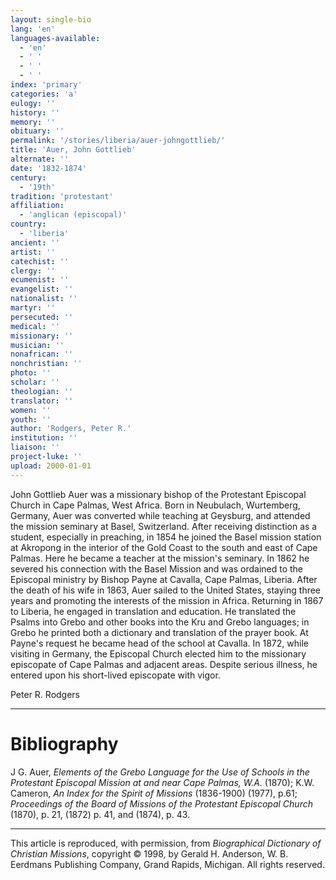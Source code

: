 ```yaml
---
layout: single-bio
lang: 'en'
languages-available:
  - 'en'
  - ' '
  - ' '
  - ' '
index: 'primary'
categories: 'a'
eulogy: ''
history: ''
memory: ''
obituary: ''
permalink: '/stories/liberia/auer-johngottlieb/'
title: 'Auer, John Gottlieb'
alternate: ''
date: '1832-1874'
century:
  - '19th'
tradition: 'protestant'
affiliation:
  - 'anglican (episcopal)'
country:
  - 'liberia'
ancient: ''
artist: ''
catechist: ''
clergy: ''
ecumenist: ''
evangelist: ''
nationalist: ''
martyr: ''
persecuted: ''
medical: ''
missionary: ''
musician: ''
nonafrican: ''
nonchristian: ''
photo: ''
scholar: ''
theologian: ''
translator: ''
women: ''
youth: ''
author: 'Rodgers, Peter R.'
institution: ''
liaison: ''
project-luke: ''
upload: 2000-01-01
---
```



John Gottlieb Auer was a missionary bishop of the Protestant Episcopal Church in Cape Palmas, West Africa. Born in Neubulach, Wurtemberg, Germany, Auer was converted while teaching at Geysburg, and attended the mission seminary at Basel, Switzerland. After receiving distinction as a student, especially in preaching, in 1854 he joined the Basel mission station at Akropong in the interior of the Gold Coast to the south and east of Cape Palmas. Here he became a teacher at the mission's seminary. In 1862 he severed his connection with the Basel Mission and was ordained to the Episcopal ministry by Bishop Payne at Cavalla, Cape Palmas, Liberia. After the death of his wife in 1863, Auer sailed to the United States, staying three years and promoting the interests of the mission in Africa. Returning in 1867 to Liberia, he engaged in translation and education. He translated the Psalms into Grebo and other books into the Kru and Grebo languages; in Grebo he printed both a dictionary and translation of the prayer book. At Payne's request he became head of the school at Cavalla. In 1872, while visiting in Germany, the Episcopal Church elected him to the missionary episcopate of Cape Palmas and adjacent areas. Despite serious illness, he entered upon his short-lived episcopate with vigor.

Peter R. Rodgers

---

# Bibliography

J G. Auer, *Elements of the Grebo Language for the Use of Schools in the Protestant Episcopal Mission at and near Cape Palmas, W.A.* (1870); K.W. Cameron, *An Index for the Spirit of Missions* (1836-1900) (1977), p.61; *Proceedings of the Board of Missions of the Protestant Episcopal Church* (1870), p. 21, (1872) p. 41, and (1874), p. 43.

---

This article is reproduced, with permission, from *Biographical Dictionary of Christian Missions*, copyright © 1998, by Gerald H. Anderson, W. B. Eerdmans Publishing Company, Grand Rapids, Michigan. All rights reserved.